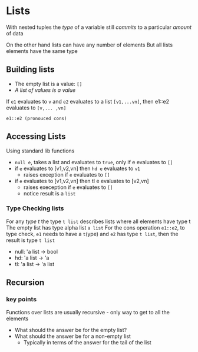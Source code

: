 # Lists

With nested tuples the *type* of a variable still *commits* to a particular *amount* of data

On the other hand lists can have any number of elements
But all lists elements have the same type

## Building lists

- The empty list is a value: `[]`
- *A list of values is a value*

If `e1` evaluates to `v` and `e2` evaluates to a list `[v1,...vn]`, then
e1::e2 evaluates to `[v,... ,vn]`

`e1::e2 (pronouced cons)`

## Accessing Lists

Using standard lib functions

- `null e`, takes a list and evaluates to `true`, only if e evaluates to `[]`
- if `e` evaluates to [v1,v2,vn] then `hd e` evaluates to `v1`
  - raises exception if `e` evaluates to `[]`
- if `e` evaluates to [v1,v2,vn] then tl e evaluates to [v2,vn]
  - raises exeception if `e` evaluates to `[]`
  - notice result is a `list`

### Type Checking lists

For any *type t* the type `t list` describes lists where all elements have type t
The empty list has type alpha list `a list`
For the cons operation `e1::e2`, to type check, `e1` needs to have a `t`(ype)  and `e2` has type `t list`, then the result is type `t list`

- null: 'a list -> bool
- hd: 'a list -> 'a
- tl: 'a list -> 'a list

## Recursion

### key points

Functions over lists are usually recursive - only way to get to all the elements

- What should the answer be for the empty list?
- What should the answer be for a non-empty list
  - Typically in terms of the answer for the tail of the list
